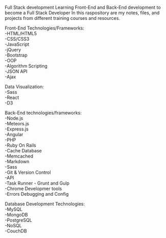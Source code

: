 Full Stack development
Learning Front-End and Back-End development to become a Full Stack Developer
In this raspository are my notes, files, and projects from different training courses and resources.

Front-End Technologies/Frameworks: 
<br>-HTML/HTML5
<br>-CSS/CSS3
<br>-JavaScript
<br>-jQuery
<br>-Bootstrap
<br>-OOP
<br>-Algorithm Scripting
<br>-JSON API
<br>-Ajax
  
Data Visualization:
<br>-Sass
<br>-React
<br>-D3
 
Back-End technologies/frameworks:
<br>-Node.js
<br>-Meteors.js
<br>-Express.js
<br>-Angular
<br>-PHP
<br>-Ruby On Rails
<br>-Cache Database
<br>-Memcached
<br>-Markdown
<br>-Sass
<br>-Git & Version Control
<br>-API
<br>-Task Runner - Grunt and Gulp
<br>-Chrome Developmer tools
<br>-Errors Debugging and Config
  
Database Development Technologies:
<br>-MySQL
<br>-MongoDB
<br>-PostgreSQL
<br>-NoSQL
<br>-CouchDB
  
  
  
  
